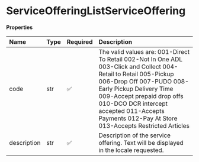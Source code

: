 # ServiceOfferingListServiceOffering

**Properties**

| Name        | Type | Required | Description                                                                                                                                                                                                                                                                                                |
| :---------- | :--- | :------- | :--------------------------------------------------------------------------------------------------------------------------------------------------------------------------------------------------------------------------------------------------------------------------------------------------------- |
| code        | str  | ✅       | The valid values are: 001-Direct To Retail 002-Not In One ADL 003-Click and Collect 004-Retail to Retail 005-Pickup 006-Drop Off 007-PUDO 008-Early Pickup Delivery Time 009-Accept prepaid drop offs 010-DCO DCR intercept accepted 011-Accepts Payments 012-Pay At Store 013-Accepts Restricted Articles |
| description | str  | ✅       | Description of the service offering. Text will be displayed in the locale requested.                                                                                                                                                                                                                       |

<!-- This file was generated by liblab | https://liblab.com/ -->
